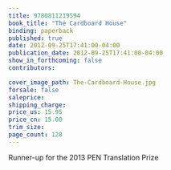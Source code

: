 ```yaml
---
title: 9780811219594
book_title: "The Cardboard House"
binding: paperback
published: true
date: 2012-09-25T17:41:00-04:00
publication_date: 2012-09-25T17:41:00-04:00
show_in_forthcoming: false
contributors:

cover_image_path: The-Cardboard-House.jpg
forsale: false
saleprice:
shipping_charge:
price_us: 15.95
price_cn: 15.00
trim_size:
page_count: 128
---
```

Runner-up for the 2013 PEN Translation Prize

